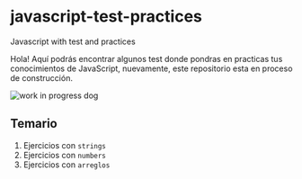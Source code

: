 # javascript-test-practices
Javascript with test and practices

Hola! Aquí podrás encontrar algunos test donde pondras en practicas tus conocimientos de JavaScript, nuevamente, este repositorio esta en proceso de construcción.

![work in progress dog](https://i.pinimg.com/736x/a4/7d/d5/a47dd5d9f46911aee6280b13cabb7bd8.jpg)


## Temario
1. Ejercicios con `strings`
2. Ejercicios con `numbers`
3. Ejercicios con `arreglos`
